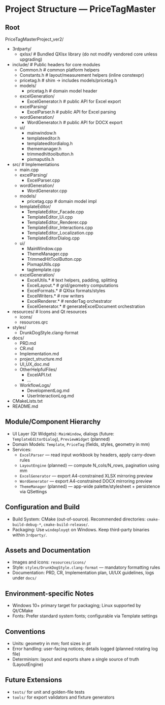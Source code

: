 # Project Structure — PriceTagMaster

## Root
PriceTagMasterProject_ver2/
- 3rdparty/
  - qxlsx/                # Bundled QXlsx library (do not modify vendored core unless upgrading)
- include/                # Public headers for core modules
  - Common.h                   # common platform helpers
  - Constants.h                # layout/measurement helpers (inline constexpr)
  - pricetag.h                 # shim -> includes models/pricetag.h
  - models/
    - pricetag.h               # domain model header
  - excelGeneration/
    - ExcelGenerator.h         # public API for Excel export
  - excelParsing/
    - ExcelParser.h            # public API for Excel parsing
  - wordGeneration/
    - WordGenerator.h          # public API for DOCX export
  - ui/
    - mainwindow.h
    - templateeditor.h
    - templateeditordialog.h
    - thememanager.h
    - trimmedhittoolbutton.h
    - pixmaputils.h
- src/                    # Implementations
  - main.cpp
  - excelParsing/
    - ExcelParser.cpp
  - wordGeneration/
    - WordGenerator.cpp
  - models/
    - pricetag.cpp             # domain model impl
  - templateEditor/
    - TemplateEditor_Facade.cpp
    - TemplateEditor_Ui.cpp
    - TemplateEditor_Renderer.cpp
    - TemplateEditor_Interactions.cpp
    - TemplateEditor_Localization.cpp
    - TemplateEditorDialog.cpp
  - ui/
    - MainWindow.cpp
    - ThemeManager.cpp
    - TrimmedHitToolButton.cpp
    - PixmapUtils.cpp
    - tagtemplate.cpp
  - excelGeneration/
    - ExcelUtils.*            # text helpers, padding, splitting
    - ExcelLayout.*           # grid/geometry computations
    - ExcelFormats.*          # QXlsx formats/styles
    - ExcelWriters.*          # row writers
    - ExcelRenderer.*         # renderTag orchestrator
    - ExcelGenerator.*        # generateExcelDocument orchestration
- resources/              # Icons and Qt resources
  - icons/
  - resources.qrc
- styles/
  - DrunkDogStyle.clang-format
- docs/
  - PRD.md
  - CR.md
  - Implementation.md
  - project_structure.md
  - UI_UX_doc.md
  - OtherHelpfulFiles/
    - ExcelAPI.txt
    - ...
  - WorkflowLogs/
    - DevelopmentLog.md
    - UserInteractionLog.md
- CMakeLists.txt
- README.md

## Module/Component Hierarchy
- UI Layer (Qt Widgets): `MainWindow`, dialogs (future: `TemplateEditorDialog`), `PreviewWidget` (planned)
- Domain Models: `Template`, `PriceTag` (fields, styles, geometry in mm)
- Services:
  - `ExcelParser` — read input workbook by headers, apply carry-down rules
  - `LayoutEngine` (planned) — compute N_cols/N_rows, pagination using mm
  - `ExcelGenerator` — export A4-constrained XLSX mirroring preview
  - `WordGenerator` — export A4-constrained DOCX mirroring preview
  - `ThemeManager` (planned) — app-wide palette/stylesheet + persistence via QSettings

## Configuration and Build
- Build System: CMake (out-of-source). Recommended directories: `cmake-build-debug-*`, `cmake-build-release/`.
- Packaging: Use `windeployqt` on Windows. Keep third-party binaries within `3rdparty/`.

## Assets and Documentation
- Images and icons: `resources/icons/`
- Style: `styles/DrunkDogStyle.clang-format` — mandatory formatting rules
- Documentation: PRD, CR, Implementation plan, UI/UX guidelines, logs under `docs/`

## Environment-specific Notes
- Windows 10+ primary target for packaging; Linux supported by Qt/CMake
- Fonts: Prefer standard system fonts; configurable via Template settings

## Conventions
- Units: geometry in mm; font sizes in pt
- Error handling: user-facing notices; details logged (planned rotating log file)
- Determinism: layout and exports share a single source of truth (LayoutEngine)

## Future Extensions
- `tests/` for unit and golden-file tests
- `tools/` for export validators and fixture generators